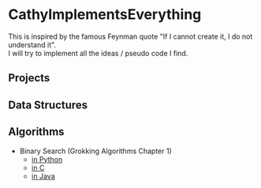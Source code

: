# CathyImplementsEverything
This is inspired by the famous Feynman quote "If I cannot create it, I do not understand it".
<br>
I will try to implement all the ideas / pseudo code I find.

## Projects

## Data Structures

## Algorithms
* Binary Search (Grokking Algorithms Chapter 1)
  * [in Python](https://github.com/cathyfu1215/CathyImplementsEverything/blob/main/binary_search.py)
  * [in C](https://github.com/cathyfu1215/CathyImplementsEverything/blob/main/binary_search.c)
  * [in Java](https://github.com/cathyfu1215/CathyImplementsEverything/blob/main/Main.java)
